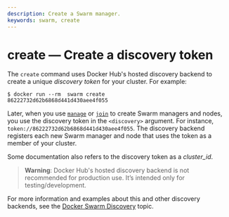 ```yaml
---
description: Create a Swarm manager.
keywords: swarm, create
---
```


# create — Create a discovery token

The `create` command uses Docker Hub's hosted discovery backend to create a unique *discovery token* for your cluster. For example:

    $ docker run --rm  swarm create
    86222732d62b6868d441d430aee4f055

Later, when you use [`manage`](manage.md) or [`join`](join.md) to create Swarm managers and nodes, you use the discovery token in the `<discovery>` argument. For instance, `token://86222732d62b6868d441d430aee4f055`. The discovery backend registers each new Swarm manager and node that uses the token as a member of your cluster.

Some documentation also refers to the discovery token as a *cluster_id*.

> **Warning**: Docker Hub's hosted discovery backend is not recommended for production use. It’s intended only for testing/development.

For more information and examples about this and other discovery backends, see the [Docker Swarm Discovery](../discovery.md) topic.
